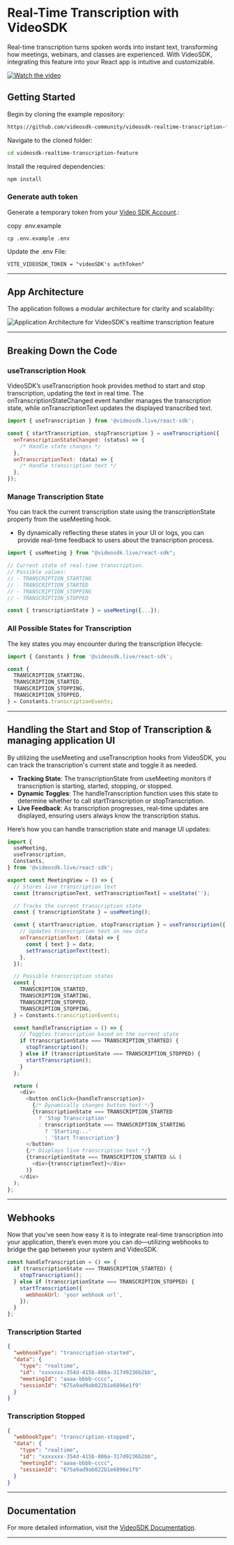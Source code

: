 # Real-Time Transcription with VideoSDK

Real-time transcription turns spoken words into instant text, transforming how meetings, webinars, and classes are experienced. With VideoSDK, integrating this feature into your React app is intuitive and customizable.

[![Watch the video](/public/images/thumbnail.png)](https://youtu.be/bhPgjMXL6H8)

## Getting Started

Begin by cloning the example repository:

```bash
https://github.com/videosdk-community/videosdk-realtime-transcription-feature.git
```

Navigate to the cloned folder:

```bash
cd videosdk-realtime-transcription-feature
```

Install the required dependencies:

```bash
npm install
```

### Generate auth token

Generate a temporary token from your [Video SDK Account](https://app.videosdk.live/).:

copy .env.example

```shell
cp .env.example .env
```

Update the .env File:

```shell
VITE_VIDEOSDK_TOKEN = "videoSDK's authToken"
```

---

## App Architecture

The application follows a modular architecture for clarity and scalability:

![Application Architecture for VideoSDK's realtime transcription feature](/public/images/app-architecture.png)

---

## Breaking Down the Code

### useTranscription Hook

VideoSDK’s useTranscription hook provides method to start and stop transcription, updating the text in real time. The onTranscriptionStateChanged event handler manages the transcription state, while onTranscriptionText updates the displayed transcribed text.

```javascript
import { useTranscription } from '@videosdk.live/react-sdk';

const { startTranscription, stopTranscription } = useTranscription({
  onTranscriptionStateChanged: (status) => {
    /* Handle state changes */
  },
  onTranscriptionText: (data) => {
    /* Handle transcription text */
  },
});
```

### Manage Transcription State

You can track the current transcription state using the transcriptionState property from the useMeeting hook.

- By dynamically reflecting these states in your UI or logs, you can provide real-time feedback to users about the transcription process.

```javascript
import { useMeeting } from "@videosdk.live/react-sdk";

// Current state of real-time transcription.
// Possible values:
// - TRANSCRIPTION_STARTING
// - TRANSCRIPTION_STARTED
// - TRANSCRIPTION_STOPPING
// - TRANSCRIPTION_STOPPED

const { transcriptionState } = useMeeting({...});
```

### All Possible States for Transcription

The key states you may encounter during the transcription lifecycle:

```javascript
import { Constants } from '@videosdk.live/react-sdk';

const {
  TRANSCRIPTION_STARTING,
  TRANSCRIPTION_STARTED,
  TRANSCRIPTION_STOPPING,
  TRANSCRIPTION_STOPPED,
} = Constants.transcriptionEvents;
```

---

## Handling the Start and Stop of Transcription & managing application UI

By utilizing the useMeeting and useTranscription hooks from VideoSDK, you can track the transcription's current state and toggle it as needed.

- **Tracking State**: The transcriptionState from useMeeting monitors if transcription is starting, started, stopping, or stopped.
- **Dynamic Toggles**: The handleTranscription function uses this state to determine whether to call startTranscription or stopTranscription.
- **Live Feedback**: As transcription progresses, real-time updates are displayed, ensuring users always know the transcription status.

Here’s how you can handle transcription state and manage UI updates:

```javascript
import {
  useMeeting,
  useTranscription,
  Constants,
} from '@videosdk.live/react-sdk';

export const MeetingView = () => {
  // Stores live transcription text
  const [transcriptionText, setTranscriptionText] = useState('');

  // Tracks the current transcription state
  const { transcriptionState } = useMeeting();

  const { startTranscription, stopTranscription } = useTranscription({
    // Updates transcription text on new data
    onTranscriptionText: (data) => {
      const { text } = data;
      setTranscriptionText(text);
    },
  });

  // Possible transcription states
  const {
    TRANSCRIPTION_STARTED,
    TRANSCRIPTION_STARTING,
    TRANSCRIPTION_STOPPED,
    TRANSCRIPTION_STOPPING,
  } = Constants.transcriptionEvents;

  const handleTranscription = () => {
    // Toggles transcription based on the current state
    if (transcriptionState === TRANSCRIPTION_STARTED) {
      stopTranscription();
    } else if (transcriptionState === TRANSCRIPTION_STOPPED) {
      startTranscription();
    }
  };

  return (
    <div>
      <button onClick={handleTranscription}>
        {/* Dynamically changes button text */}
        {transcriptionState === TRANSCRIPTION_STARTED
          ? 'Stop Transcription'
          : transcriptionState === TRANSCRIPTION_STARTING
            ? 'Starting...'
            : 'Start Transcription'}
      </button>
      {/* Displays live transcription text */}
      {transcriptionState === TRANSCRIPTION_STARTED && (
        <div>{transcriptionText}</div>
      )}
    </div>
  );
};
```

---

## Webhooks

Now that you’ve seen how easy it is to integrate real-time transcription into your application, there’s even more you can do—utilizing webhooks to bridge the gap between your system and VideoSDK.

```javascript
const handleTranscription = () => {
  if (transcriptionState === TRANSCRIPTION_STARTED) {
    stopTranscription();
  } else if (transcriptionState === TRANSCRIPTION_STOPPED) {
    startTranscription({
      webhookUrl: 'your webhook url',
    });
  }
};
```

### Transcription Started

```json
{
  "webhookType": "transcription-started",
  "data": {
    "type": "realtime",
    "id": "xxxxxxx-354d-415b-886a-317d9236b2bb",
    "meetingId": "aaaa-bbbb-cccc",
    "sessionId": "675a9ad9ab022b1e6896e1f9"
  }
}
```

### Transcription Stopped

```json
{
  "webhookType": "transcription-stopped",
  "data": {
    "type": "realtime",
    "id": "xxxxxxx-354d-415b-886a-317d9236b2bb",
    "meetingId": "aaaa-bbbb-cccc",
    "sessionId": "675a9ad9ab022b1e6896e1f9"
  }
}
```

---

## Documentation

For more detailed information, visit the [VideoSDK Documentation](https://docs.videosdk.live/).

---
